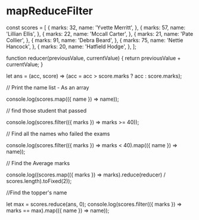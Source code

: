 # mapReduceFilter

const scores = [
	{
		marks: 32,
		name: 'Yvette Merritt',
	},
	{
		marks: 57,
		name: 'Lillian Ellis',
	},
	{
		marks: 22,
		name: 'Mccall Carter',
	},
	{
		marks: 21,
		name: 'Pate Collier',
	},
	{
		marks: 91,
		name: 'Debra Beard',
	},
	{
		marks: 75,
		name: 'Nettie Hancock',
	},
	{
		marks: 20,
		name: 'Hatfield Hodge',
	},
];

function reducer(previousValue, currentValue) {
	return previousValue + currentValue;
}

let ans = (acc, score) => (acc = acc > score.marks ? acc : score.marks);

// Print the name list - As an array

console.log(scores.map(({ name }) => name));

// find those student that passed

console.log(scores.filter(({ marks }) => marks >= 40));

// Find all the names who failed the exams

console.log(scores.filter(({ marks }) => marks < 40).map(({ name }) => name));

// Find the Average marks

console.log((scores.map(({ marks }) => marks).reduce(reducer) / scores.length).toFixed(2));

//Find the topper's name

let max = scores.reduce(ans, 0);
console.log(scores.filter(({ marks }) => marks == max).map(({ name }) => name));

